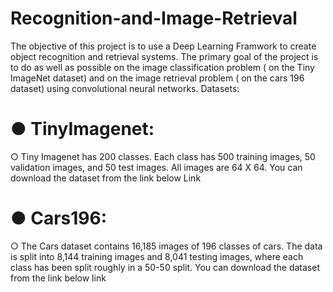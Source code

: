 # Recognition-and-Image-Retrieval
The objective of this project is to use a Deep Learning Framwork to create object recognition and retrieval systems. The primary goal of the
project is to do as well as possible on the image classification problem ( on the Tiny
ImageNet dataset) and on the image retrieval problem ( on the cars 196 dataset) using
convolutional neural networks.
Datasets:
# ● TinyImagenet:
○ Tiny Imagenet has 200 classes. Each class has 500 training images, 50
validation images, and 50 test images. All images are 64 X 64. You can
download the dataset from the link below Link
# ● Cars196:
○ The Cars dataset contains 16,185 images of 196 classes of cars. The data is split
into 8,144 training images and 8,041 testing images, where each class has been
split roughly in a 50-50 split. You can download the dataset from the link below
link
